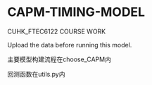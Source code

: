 # CAPM-TIMING-MODEL
CUHK_FTEC6122 COURSE WORK

Upload the data before running this model. 

主要模型构建流程在choose_CAPM内

回测函数在utils.py内
